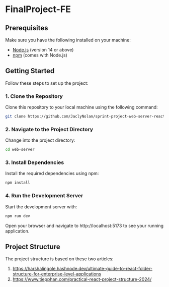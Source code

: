 # FinalProject-FE

## Prerequisites

Make sure you have the following installed on your machine:

- [Node.js](https://nodejs.org/) (version 14 or above)
- [npm](https://www.npmjs.com/) (comes with Node.js)

## Getting Started

Follow these steps to set up the project:

### 1. Clone the Repository

Clone this repository to your local machine using the following command:

```sh
git clone https://github.com/JaclyNolan/sprint-project-web-server-react
```

### 2. Navigate to the Project Directory
Change into the project directory:

```sh
cd web-server
```

### 3. Install Dependencies
Install the required dependencies using npm:

```sh
npm install
```
### 4. Run the Development Server
Start the development server with:

```sh
npm run dev
```
Open your browser and navigate to http://localhost:5173 to see your running application.

## Project Structure

The project structure is based on these two articles:
1. https://harshalingole.hashnode.dev/ultimate-guide-to-react-folder-structure-for-enterprise-level-applications
2. https://www.tiepphan.com/practical-react-project-structure-2024/ 